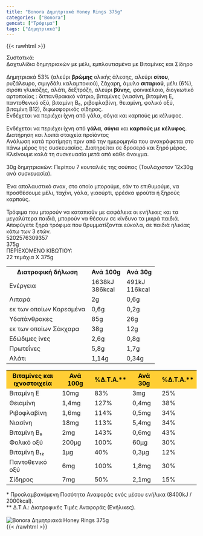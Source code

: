 ```yaml
---
title: "Bonora Δημητριακά Honey Rings 375g"
categories: ["Bonora"]
gencat: ["Τρόφιμα"]
tags: ["Δημητριακά"]
---
```

{{< rawhtml >}}

<div class="sload62"><div class="product"><div id="sistatika">Συστατικά:</div><div class="alltext">Δαχτυλίδια δημητριακών με μέλι, εμπλουτισμένα με Βιταμίνες και Σίδηρο<br><br>Δημητριακά 53% (αλεύρι <b>βρώμης</b> ολικής άλεσης, αλεύρι <b>σίτου</b>, ρυζάλευρο, σιμιγδάλι καλαμποκιού), ζάχαρη, άμυλο <b>σιταριού</b>, μέλι (6%), σιρόπι γλυκόζης, αλάτι, δεξτρόζη, αλεύρι <b>βύνης</b>, φοινικέλαιο, διογκωτικό αρτοποιίας : διττανθρακικό νάτριο, βιταμίνες (νιασίνη, βιταμίνη Ε, παντοθενικό οξύ, βιταμίνη Β₆, ριβοφλαβίνη, θειαμίνη, φολικό οξύ, βιταμίνη Β12), διφωσφορικός σίδηρος.<br>Ενδέχεται να περιέχει ίχνη από γάλα, σόγια και καρπούς με κέλυφος.<br><br>Ενδέχεται να περιέχει ίχνη από <b>γάλα</b>, <b>σόγια</b> και <b>καρπούς με κέλυφος</b>.</div><div id="loipa">Διατήρηση και λοιπά στοιχεία προϊόντος</div><div class="alltext">Aνάλωση κατά προτίμηση πριν από την ημερομηνία που αναγράφεται στο πάνω μέρος της συσκευασίας. Διατηρείται σε δροσερό και ξηρό μέρος. Κλείνουμε καλά τη συσκευασία μετά από κάθε άνοιγμα.<br><br>30g δημητριακών: Περίπου 7 κουταλιές της σούπας (Τουλάχιστον 12x30g ανά συσκευασία).<br><br>Ένα απολαυστικό σνακ, στο οποίο μπορούμε, εάν το επιθυμούμε, να προσθέσουμε μέλι, ταχίνι, γάλα, γιαούρτι, φρέσκα φρούτα ή ξηρούς καρπούς.<br><br>Τρόφιμα που μπορούν να καταπιούν με ασφάλεια οι ενήλικες και τα μεγαλύτερα παιδιά, μπορούν να θέσουν σε κίνδυνο τα μικρά παιδιά. Αποφύγετε ξηρά τρόφιμα που θρυμματίζονται εύκολα, σε παιδιά ηλικίας κάτω των 3 ετών.</div><div id="barcode"><div id="barimage1"></div><span id="bartext">5202576309357</span></div><div id="varos"><div id="varosimage1"></div><span id="varostext">375g</span></div><div id="kivotio">ΠΕΡΙΕΧΟΜΕΝΟ ΚΙΒΩΤΙΟΥ:<br>22 τεμάχια Χ 375g</div><div class="tabout"><table id="diatable"><tbody><tr><th>Διατροφική δήλωση</th><th>Ανά 100g</th><th>Ανά 30g</th></tr><tr><td class="texr2">Ενέργεια</td><td class="texr">1638kJ<br>386kcal</td><td class="texr">491kJ<br>116kcal</td></tr><tr><td class="texr2">Λιπαρά</td><td class="texr">2g</td><td class="texr">0,6g</td></tr><tr><td class="gray">εκ των οποίων Kορεσµένα</td><td class="gray2">0,6g</td><td class="gray2">0,2g</td></tr><tr><td class="texr2">Yδατάνθρακες</td><td class="texr">85g</td><td class="texr">26g</td></tr><tr><td class="gray">εκ των οποίων Σάκχαρα</td><td class="gray2">38g</td><td class="gray2">12g</td></tr><tr><td class="texr2">Εδώδιµες ίνες</td><td class="texr">2,6g</td><td class="texr">0,8g</td></tr><tr><td class="texr2">Πρωτεΐνες</td><td class="texr">5,8g</td><td class="texr">1,7g</td></tr><tr><td class="texr2">Αλάτι</td><td class="texr">1,14g</td><td class="texr">0,34g</td></tr></tbody></table></div><div class="keno"></div><div class="tabout"><table id="diatable"><tbody><tr><th style="background:#ffce34;color:#000">Βιταμίνες και<br>ιχνοστοιχεία</th><th style="background:#ffce34;color:#000">Ανά 100g</th><th style="background:#ffce34;color:#000">%Δ.Τ.Α.**</th><th style="background:#ffce34;color:#000">Ανά 30g</th><th style="background:#ffce34;color:#000">%Δ.Τ.Α.**</th></tr><tr><td class="texr2">Βιταμίνη Ε</td><td class="texr">10mg</td><td class="texr">83%</td><td class="texr">3mg</td><td class="texr">25%</td></tr><tr><td class="texr2">Θειαμίνη</td><td class="texr">1,4mg</td><td class="texr">127%</td><td class="texr">0,4mg</td><td class="texr">38%</td></tr><tr><td class="texr2">Ριβοφλαβίνη</td><td class="texr">1,6mg</td><td class="texr">114%</td><td class="texr">0,5mg</td><td class="texr">34%</td></tr><tr><td class="texr2">Νιασίνη</td><td class="texr">18mg</td><td class="texr">113%</td><td class="texr">5,4mg</td><td class="texr">34%</td></tr><tr><td class="texr2">Βιταμίνη Β₆</td><td class="texr">2mg</td><td class="texr">143%</td><td class="texr">0,6mg</td><td class="texr">43%</td></tr><tr><td class="texr2">Φολικό οξύ</td><td class="texr">200μg</td><td class="texr">100%</td><td class="texr">60μg</td><td class="texr">30%</td></tr><tr><td class="texr2">Βιταμίνη Β₁₂</td><td class="texr">1μg</td><td class="texr">40%</td><td class="texr">0,3μg</td><td class="texr">12%</td></tr><tr><td class="texr2">Παντοθενικό οξύ</td><td class="texr">6mg</td><td class="texr">100%</td><td class="texr">1,8mg</td><td class="texr">30%</td></tr><tr><td class="texr2">Σίδηρος</td><td class="texr">7mg</td><td class="texr">50%</td><td class="texr">2,1mg</td><td class="texr">15%</td></tr></tbody></table></div><div class="alltext">* Προσλαμβανόμενη Ποσότητα Αναφοράς ενός μέσου ενήλικα (8400kJ / 2000kcal).<br>** Δ.Τ.Α.: Διατροφικές Τιμές Αναφοράς (Ενήλικες).</div><br><div class="pimg"><img alt="Bonora Δημητριακά Honey Rings 375g" title="Bonora Δημητριακά Honey Rings 375g" src="/media/images/bonora-dhmhtriaka-honey-rings-375g.jpg"></div></div></div>
{{< /rawhtml >}}


